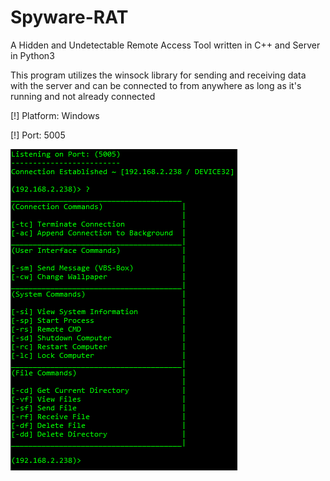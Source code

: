 # Spyware-RAT
A Hidden and Undetectable Remote Access Tool written in C++ and Server in Python3

This program utilizes the winsock library for sending and receiving data with the server and can be connected to from anywhere as long as it's running and not already connected

[!] Platform: Windows

[!] Port: 5005

![](images/commands.png)
